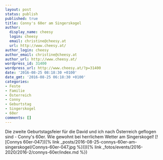 ```yaml
---
layout: post
status: publish
published: true
title: Conny's 60er am Singerskogel
author:
  display_name: cheesy
  login: cheesy
  email: christine@cheesy.at
  url: http://www.cheesy.at/
author_login: cheesy
author_email: christine@cheesy.at
author_url: http://www.cheesy.at/
wordpress_id: 31400
wordpress_url: http://www.cheesy.at/?p=31400
date: '2016-08-25 08:18:30 +0100'
date_gmt: '2016-08-25 06:18:30 +0100'
categories:
- Feste
- Familie
- Österreich
- Conny
- Geburtstag
- Singerskogel
- 60er
comments: []
---
```

Die zweite Geburtstagsfeier für die David und ich nach Österreich geflogen sind - Conny's 60er. Wie gewohnt bei herrlichem Wetter am Singerskogel!
[![Connys 60er-047]({% link _posts/2016-08-25-connys-60er-am-singerskogel/Connys-60er-047.jpg %})]({% link _fotos/events/2016-2020/2016-2/connys-60er/index.md %})
